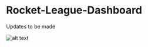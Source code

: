 # Rocket-League-Dashboard
Updates to be made


![alt text](https://github.com/[Nick-Corona]/[Rocket-League-Dashboard]/blob/[main]/Workflow-Diagram.png?raw=true)
